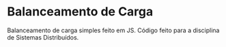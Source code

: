 # Balanceamento de Carga
Balanceamento de carga simples feito em JS. Código feito para a disciplina de Sistemas Distribuídos.
